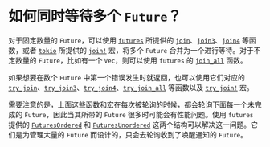 # 如何同时等待多个 `Future`？

对于固定数量的 `Future`，可以使用 [`futures`][futures] 所提供的 [`join`][join]、[`join3`][join3]、[`join4`][join4] 等函数，或者 [`tokio`][tokio] 所提供的 [`join!`][join-macro] 宏，将多个 `Future` 合并为一个进行等待。对于不定数量的 `Future`，比如有一个 `Vec`，则可以使用 `futures` 的 [`join_all`][join_all] 函数。

如果想要在数个 `Future` 中第一个错误发生时就返回，也可以使用它们对应的 [`try_join`][try_join]、[`try_join3`][try_join3]、[`try_join4`][try_join4]、[`try_join_all`][try_join_all] 等函数以及 [`try_join!`][try_join-macro] 宏。

需要注意的是，上面这些函数和宏在每次被轮询的时候，都会轮询下面每一个未完成的 `Future`，因此当其所带的 `Future` 很多时可能会有性能问题。使用 `futures` 提供的 [`FuturesOrdered`][FuturesOrdered] 和 [`FuturesUnordered`][FuturesUnordered] 这两个结构可以解决这一问题。它们是为管理大量的 `Future` 而设计的，只会去轮询收到了唤醒通知的 `Future`。


[futures]: https://crates.io/crates/futures
[join]: https://docs.rs/futures/0.3/futures/future/fn.join.html
[join3]: https://docs.rs/futures/0.3/futures/future/fn.join3.html
[join4]: https://docs.rs/futures/0.3/futures/future/fn.join4.html
[join_all]: https://docs.rs/futures/0.3/futures/future/fn.join_all.html
[try_join]: https://docs.rs/futures/0.3/futures/future/fn.try_join.html
[try_join3]: https://docs.rs/futures/0.3/futures/future/fn.try_join3.html
[try_join4]: https://docs.rs/futures/0.3/futures/future/fn.try_join4.html
[try_join_all]: https://docs.rs/futures/0.3/futures/future/fn.try_join_all.html
[tokio]: https://crates.io/crates/tokio
[join-macro]: https://docs.rs/tokio/1/tokio/macro.join.html
[try_join-macro]: https://docs.rs/tokio/1/tokio/macro.try_join.html
[FuturesOrdered]: https://docs.rs/futures/0.3/futures/stream/struct.FuturesOrdered.html
[FuturesUnordered]: https://docs.rs/futures/0.3/futures/stream/struct.FuturesUnordered.html

